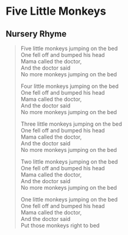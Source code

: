 Five Little Monkeys
===================

## Nursery Rhyme

> Five little monkeys jumping on the bed<br/>
> One fell off and bumped his head<br/>
> Mama called the doctor,<br/>
> And the doctor said<br/>
> No more monkeys jumping on the bed
> 
> Four little monkeys jumping on the bed<br/>
> One fell off and bumped his head<br/>
> Mama called the doctor,<br/>
> And the doctor said<br/>
> No more monkeys jumping on the bed
> 
> Three little monkeys jumping on the bed<br/>
> One fell off and bumped his head<br/>
> Mama called the doctor,<br/>
> And the doctor said<br/>
> No more monkeys jumping on the bed
> 
> Two little monkeys jumping on the bed<br/>
> One fell off and bumped his head<br/>
> Mama called the doctor,<br/>
> And the doctor said<br/>
> No more monkeys jumping on the bed
> 
> One little monkeys jumping on the bed<br/>
> One fell off and bumped his head<br/>
> Mama called the doctor,<br/>
> And the doctor said<br/>
> Put those monkeys right to bed

